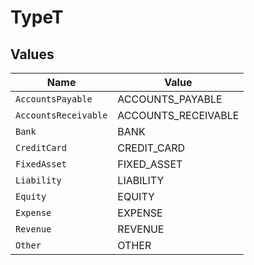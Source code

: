 # TypeT


## Values

| Name                 | Value                |
| -------------------- | -------------------- |
| `AccountsPayable`    | ACCOUNTS_PAYABLE     |
| `AccountsReceivable` | ACCOUNTS_RECEIVABLE  |
| `Bank`               | BANK                 |
| `CreditCard`         | CREDIT_CARD          |
| `FixedAsset`         | FIXED_ASSET          |
| `Liability`          | LIABILITY            |
| `Equity`             | EQUITY               |
| `Expense`            | EXPENSE              |
| `Revenue`            | REVENUE              |
| `Other`              | OTHER                |